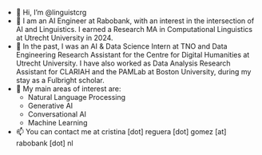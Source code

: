 - 👋 Hi, I’m @linguistcrg
- 👀 I am an AI Engineer at Rabobank, with an interest in the intersection of AI and Linguistics. I earned a Research MA in Computational Linguistics at Utrecht University in 2024.
- 🌱 In the past, I was an AI & Data Science Intern at TNO and Data Engineering Research Assistant for the Centre for Digital Humanities at Utrecht University. I have also worked as Data Analysis Research Assistant for CLARIAH and the PAMLab at Boston University, during my stay as a Fulbright scholar.
- 💞️ My main areas of interest are:
  - Natural Language Processing
  - Generative AI
  - Conversational AI
  - Machine Learning
- 📫 You can contact me at cristina [dot] reguera [dot] gomez [at] rabobank [dot] nl

<!---
linguistcrg/linguistcrg is a ✨ special ✨ repository because its `README.md` (this file) appears on your GitHub profile.
You can click the Preview link to take a look at your changes.
--->
